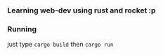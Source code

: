 ### Learning web-dev using rust and rocket :p

### Running

just type `cargo build` then `cargo run`
